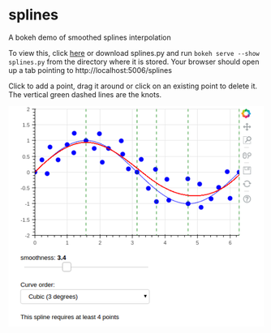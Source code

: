 # splines
A bokeh demo of smoothed splines interpolation

To view this, click [here] or download splines.py and run `bokeh serve --show splines.py` from the directory where it is stored. Your browser should open up a tab pointing to http://localhost:5006/splines

Click to add a point, drag it around or click on an existing point to delete it.
The vertical green dashed lines are the knots.


[![splines](https://github.com/alexspili/splines/blob/master/Screenshot_splines.png "Splines interpolation")][here]

[here]: http://alexspiliotopoulos.com/aws/splines
